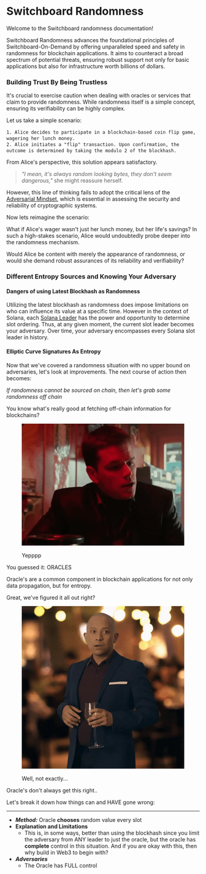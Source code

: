 # Switchboard   Randomness

Welcome to the Switchboard randomness documentation!

Switchboard Randomness advances the foundational principles of Switchboard-On-Demand by offering unparalleled speed and safety in randomness for blockchain applications. It aims to counteract a broad spectrum of potential threats, ensuring robust support not only for basic applications but also for infrastructure worth billions of dollars.

### Building Trust By Being Trustless

It's crucial to exercise caution when dealing with oracles or services that claim to provide randomness. While randomness itself is a simple concept, ensuring its verifiability can be highly complex.

Let us take a simple scenario:

```
1. Alice decides to participate in a blockchain-based coin flip game, wagering her lunch money.
2. Alice initiates a "flip" transaction. Upon confirmation, the outcome is determined by taking the modulo 2 of the blockhash.
```

From Alice's perspective, this solution appears satisfactory.

> _"I mean, it's always random looking bytes, they don't seem dangerous,"_ she might reassure herself.

However, this line of thinking fails to adopt the critical lens of the [Adversarial Mindset](https://papers.ssrn.com/sol3/papers.cfm?abstract\_id=3573099), which is essential in assessing the security and reliability of cryptographic systems.

Now lets reimagine the scenario:

What if Alice's wager wasn't just her lunch money, but her life's savings? In such a high-stakes scenario, Alice would undoubtedly probe deeper into the randomness mechanism.

Would Alice be content with merely the appearance of randomness, or would she demand robust assurances of its reliability and verifiability?

### Different Entropy Sources and Knowing Your Adversary

#### Dangers of using Latest Blockhash as Randomness

Utilizing the latest blockhash as randomness does impose limitations on who can influence its value at a specific time. However in the context of Solana, each [Solana Leader](https://docs.solanalabs.com/consensus/leader-rotation) has the power and opportunity to determine slot ordering. Thus, at any given moment, the current slot leader becomes your adversary. Over time, your adversary encompasses every Solana slot leader in history.

#### Elliptic Curve Signatures As Entropy

Now that we've covered a randomness situation with no upper bound on adversaries, let's look at improvements. The next course of action then becomes:

_If randomness cannot be sourced on chain, then let's grab some randomness off chain_

You know what's really good at fetching off-chain information for blockchains?

<figure><img src="../.gitbook/assets/spaces_Sgm72uKz5YhjYH7GcbB5_uploads_CAee9wEae0N0GAD5DNCo_giphy-1-1.webp" alt=""><figcaption><p>Yepppp</p></figcaption></figure>

You guessed it: ORACLES

Oracle's are a common component in blockchain applications for not only data propagation, but for entropy.

Great, we've figured it all out right?

<figure><img src="../.gitbook/assets/spaces_Sgm72uKz5YhjYH7GcbB5_uploads_CqSKZ72JHlQyumzv8pWu_giphy-2.webp" alt=""><figcaption><p>Well, not exactly...</p></figcaption></figure>

Oracle's don't always get this right..

Let's break it down how things can and HAVE gone wrong:



***

* _**Method:**_ Oracle **chooses** random value every slot
* **Explanation and Limitations**
  * This is, in some ways, better than using the blockhash since you limit the adversary from ANY leader to just the oracle, but the oracle has **complete** control in this situation. And if you are okay with this, then why build in Web3 to begin with?
* _**Adversaries**_
  * The Oracle has FULL control
